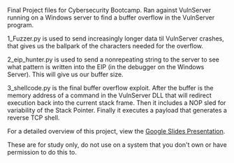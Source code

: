 Final Project files for Cybersecurity Bootcamp. Ran against VulnServer running on a Windows server to find a buffer overflow in the VulnServer program. 

1_Fuzzer.py is used to send increasingly longer data til VulnServer crashes, that gives us the ballpark of the characters needed for the overflow. 

2_eip_hunter.py is used to send a nonrepeating string to the server to see what pattern is written into the EIP (in the debugger on the Windows Server). This will give us our buffer size.

3_shellcode.py is the final buffer overflow exploit. After the buffer is the memory address of a command in the VulnServer DLL that will redirect execution back into the current stack frame. Then it includes a NOP sled for variability of the Stack Pointer. Finally it executes a payload that generates a reverse TCP shell. 

For a detailed overview of this project, view the [Google Slides Presentation](https://docs.google.com/presentation/d/1-FVf3o4jOFlyRfadM31PTF1wuuZd_WjA8flF05g9hLs/edit?usp=sharing).

These are for study only, do not use on a system that you don't own or have permission to do this to. 

